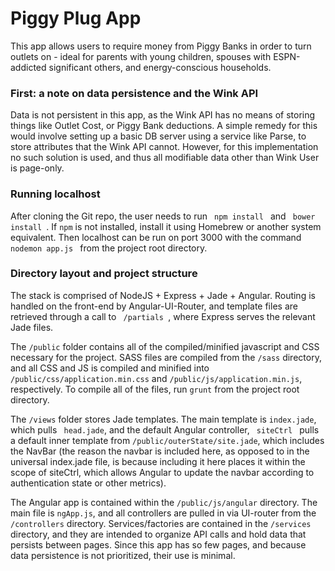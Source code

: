 <h1> Piggy Plug App </h1>
This app allows users to require money from Piggy Banks in order to turn outlets on - ideal for parents with young children, 
spouses with ESPN-addicted significant others, and energy-conscious households.

<h3> First: a note on data persistence and the Wink API </h3>
<p> Data is not persistent in this app, as the Wink API has no means of storing things like Outlet Cost, or Piggy Bank deductions. A simple remedy for this would involve setting up a basic DB server using a service like Parse, to store attributes that the Wink API cannot. However, for this implementation no such solution is used, and thus all modifiable data other than Wink User is page-only. </p>

<h3> Running localhost </h3>
<p> After cloning the Git repo, the user needs to run <code> npm install </code> and <code> bower install </code>. 
If <code>npm</code> is not installed, install it using Homebrew or another system equivalent. Then localhost can be run on port 3000 with the command <code> nodemon app.js </code> from the project root directory.</p>

<h3> Directory layout and project structure </h3>
<p>The stack is comprised of NodeJS + Express + Jade + Angular. Routing is handled on the front-end by Angular-UI-Router, and 
template files are retrieved through a call to <code> /partials </code>, where Express serves the relevant Jade files. </p>

<p> The <code>/public</code> folder contains all of the compiled/minified javascript and CSS necessary for the project. SASS files are compiled from the <code>/sass</code> directory, and all CSS and JS is compiled and minified into <code>/public/css/application.min.css</code> and <code>/public/js/application.min.js</code>, respectively. To compile all of the files, run <code>grunt</code> from the project root directory.</p>

<p> The <code>/views</code> folder stores Jade templates. The main template is <code>index.jade</code>, which pulls <code> head.jade</code>, and the default Angular controller, <code> siteCtrl </code> pulls a default inner template from <code>/public/outerState/site.jade</code>, which includes the NavBar (the reason the navbar is included here, as opposed to in the universal index.jade file, is because including it here places it within the scope of siteCtrl, which allows Angular to update the navbar according to authentication state or other metrics). </p>

<p> The Angular app is contained within the <code>/public/js/angular</code> directory. The main file is <code>ngApp.js</code>, and all controllers are pulled in via UI-router from the <code>/controllers</code> directory. Services/factories are contained in the <code>/services</code> directory, and they are intended to organize API calls and hold data that persists between pages. Since this app has so few pages, and because data persistence is not prioritized, their use is minimal.</p>




